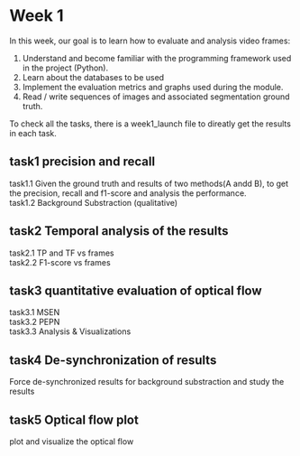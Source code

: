 
# Week 1
In this week, our goal is to learn how to evaluate and analysis video frames:  
1. Understand and become familiar with the programming framework used in the project (Python).  
2. Learn about the databases to be used  
3. Implement the evaluation metrics and graphs used during the module.  
4. Read / write sequences of images and associated segmentation ground truth.  

To check all the tasks, there is a week1_launch file to direatly get the results in each task.  

## task1 precision and recall  
task1.1 Given the ground truth and results of two methods(A andd B), to get the precision, recall and f1-score and analysis the performance.  
task1.2 Background Substraction (qualitative)  

## task2 Temporal analysis of the results
task2.1 TP and TF vs frames  
task2.2 F1-score vs frames  

## task3 quantitative evaluation of optical flow
task3.1 MSEN  
task3.2 PEPN  
task3.3 Analysis & Visualizations  

## task4 De-synchronization of results
Force de-synchronized results for background substraction and study the results     

## task5 Optical flow plot
plot and visualize the optical flow  
